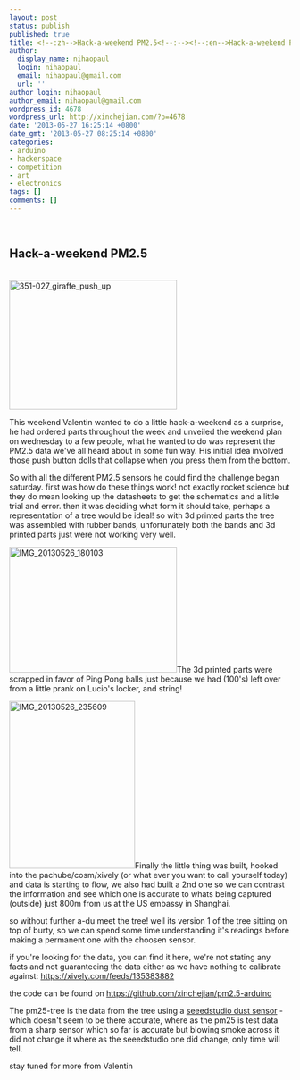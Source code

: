 ```yaml
---
layout: post
status: publish
published: true
title: <!--:zh-->Hack-a-weekend PM2.5<!--:--><!--:en-->Hack-a-weekend PM2.5<!--:-->
author:
  display_name: nihaopaul
  login: nihaopaul
  email: nihaopaul@gmail.com
  url: ''
author_login: nihaopaul
author_email: nihaopaul@gmail.com
wordpress_id: 4678
wordpress_url: http://xinchejian.com/?p=4678
date: '2013-05-27 16:25:14 +0800'
date_gmt: '2013-05-27 08:25:14 +0800'
categories:
- arduino
- hackerspace
- competition
- art
- electronics
tags: []
comments: []
---
```

<p><!--:en--><br />
<h2>Hack-a-weekend PM2.5</h2><br />
<a href="http://xinchejian.com/wp-content/uploads/2013/05/351-027_giraffe_push_up.gif"><img class="size-full wp-image-4679 alignnone" alt="351-027_giraffe_push_up" src="http://xinchejian.com/wp-content/uploads/2013/05/351-027_giraffe_push_up.gif" width="300" height="232" /></a></p>
<p>This weekend Valentin wanted to do a little hack-a-weekend as a surprise, he had ordered parts throughout the week and unveiled the weekend plan on wednesday to a few people, what he wanted to do was represent the PM2.5 data we've all heard about in some fun way. His initial idea involved those push button dolls that collapse when you press them from the bottom.</p>
<p>So with all the different PM2.5 sensors he could find the challenge began saturday. first was how do these things work! not exactly rocket science but they do mean looking up the datasheets to get the schematics and a little trial and error. then it was deciding what form it should take, perhaps a representation of a tree would be ideal! so with 3d printed parts the tree was assembled with rubber bands, unfortunately both the bands and 3d printed parts just were not working very well.</p>
<p><a href="http://xinchejian.com/wp-content/uploads/2013/05/IMG_20130526_180103.jpg"><img class="alignleft size-medium wp-image-4682" alt="IMG_20130526_180103" src="http://xinchejian.com/wp-content/uploads/2013/05/IMG_20130526_180103-300x225.jpg" width="300" height="225" /></a>The 3d printed parts were scrapped in favor of Ping Pong balls just because we had (100's) left over from a little prank on Lucio's locker, and string!</p>
<p><a href="http://xinchejian.com/wp-content/uploads/2013/05/IMG_20130526_235609.jpg"><img class="alignright" alt="IMG_20130526_235609" src="http://xinchejian.com/wp-content/uploads/2013/05/IMG_20130526_235609-225x300.jpg" width="225" height="300" /></a>Finally the little thing was built, hooked into the pachube/cosm/xively (or what ever you want to call yourself today) and data is starting to flow, we also had built a 2nd one so we can contrast the information and see which one is accurate to whats being captured (outside) just 800m from us at the US embassy in Shanghai.</p>
<p>so without further a-du meet the tree! well its version 1 of the tree sitting on top of burty, so we can spend some time understanding it's readings before making a permanent one with the choosen sensor.</p>
<p>if you're looking for the data, you can find it here, we're not stating any facts and not guaranteeing the data either as we have nothing to calibrate against: <a href="https://xively.com/feeds/135383882">https://xively.com/feeds/135383882</a></p>
<p>the code can be found on <a href="https://github.com/xinchejian/pm2.5-arduino">https://github.com/xinchejian/pm2.5-arduino</a></p>
<p>The pm25-tree is the data from the tree using a <a href="http://www.seeedstudio.com/wiki/Grove_-_Dust_Sensor">seeedstudio dust sensor</a> - which doesn't seem to be there accurate, where as the pm25 is test data from a sharp sensor which so far is accurate but blowing smoke across it did not change it where as the seeedstudio one did change, only time will tell.</p>
<p>stay tuned for more from Valentin<!--:--></p>
